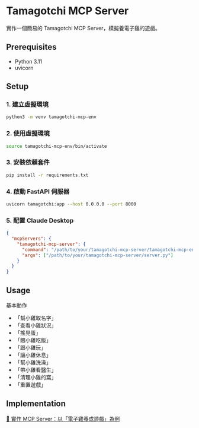 # Tamagotchi MCP Server

實作一個簡易的 Tamagotchi MCP Server，模擬養電子雞的遊戲。

## Prerequisites

- Python 3.11
- uvicorn

## Setup

### 1. 建立虛擬環境

```bash
python3 -m venv tamagotchi-mcp-env
```

### 2. 使用虛擬環境

```bash
source tamagotchi-mcp-env/bin/activate
```

### 3. 安裝依賴套件

```bash
pip install -r requirements.txt
```

### 4. 啟動 FastAPI 伺服器

```bash
uvicorn tamagotchi:app --host 0.0.0.0 --port 8000
```

### 5. 配置 Claude Desktop
```json
{
  "mcpServers": {
    "tamagotchi-mcp-server": {
      "command": "/path/to/your/tamagotchi-mcp-server/tamagotchi-mcp-env/bin/python3",
      "args": ["/path/to/your/tamagotchi-mcp-server/server.py"]
    }
  }
}
```

## Usage

基本動作

- 「幫小雞取名字」
- 「查看小雞狀況」
- 「搖晃蛋」
- 「餵小雞吃飯」
- 「跟小雞玩」
- 「讓小雞休息」
- 「幫小雞洗澡」
- 「帶小雞看醫生」
- 「清理小雞的窩」
- 「重置遊戲」

## Implementation
[🔗 實作 MCP Server：以「電子雞養成遊戲」為例](https://wai-imyen.github.io/posts/tamagotchi-mcp-server/)
